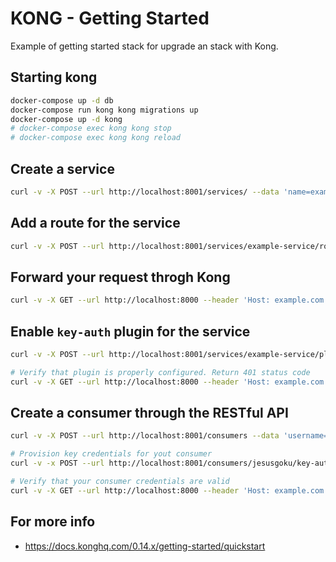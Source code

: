 # KONG - Getting Started

Example of getting started stack for upgrade an stack with Kong.

## Starting kong

```bash
docker-compose up -d db
docker-compose run kong kong migrations up
docker-compose up -d kong
# docker-compose exec kong kong stop
# docker-compose exec kong kong reload
```

## Create a service

```bash
curl -v -X POST --url http://localhost:8001/services/ --data 'name=example-service' --data 'url=http://mockbin.org'
```

## Add a route for the service

```bash
curl -v -X POST --url http://localhost:8001/services/example-service/routes --data 'hosts[]=example.com'
```

## Forward your request throgh Kong

```bash
curl -v -X GET --url http://localhost:8000 --header 'Host: example.com'
```

## Enable `key-auth` plugin for the service

```bash
curl -v -X POST --url http://localhost:8001/services/example-service/plugins --data 'name=key-auth'

# Verify that plugin is properly configured. Return 401 status code
curl -v -X GET --url http://localhost:8000 --header 'Host: example.com'
```

## Create a consumer through the RESTful API

```bash
curl -v -X POST --url http://localhost:8001/consumers --data 'username=jesusgoku'

# Provision key credentials for yout consumer
curl -v -x POST --url http://localhost:8001/consumers/jesusgoku/key-auth --data 'key=jesusgoku'

# Verify that your consumer credentials are valid
curl -v -X GET --url http://localhost:8000 --header 'Host: example.com' --header 'apikey: jesusgoku'
```

## For more info

- https://docs.konghq.com/0.14.x/getting-started/quickstart
